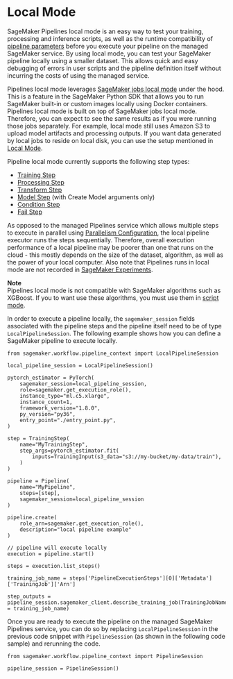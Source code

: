 # Local Mode<a name="pipelines-local-mode"></a>

SageMaker Pipelines local mode is an easy way to test your training, processing and inference scripts, as well as the runtime compatibility of [pipeline parameters](https://sagemaker.readthedocs.io/en/stable/amazon_sagemaker_model_building_pipeline.html#pipeline-parameters) before you execute your pipeline on the managed SageMaker service\. By using local mode, you can test your SageMaker pipeline locally using a smaller dataset\. This allows quick and easy debugging of errors in user scripts and the pipeline definition itself without incurring the costs of using the managed service\.

Pipelines local mode leverages [SageMaker jobs local mode](https://sagemaker.readthedocs.io/en/stable/overview.html#local-mode) under the hood\. This is a feature in the SageMaker Python SDK that allows you to run SageMaker built\-in or custom images locally using Docker containers\. Pipelines local mode is built on top of SageMaker jobs local mode\. Therefore, you can expect to see the same results as if you were running those jobs separately\. For example, local mode still uses Amazon S3 to upload model artifacts and processing outputs\. If you want data generated by local jobs to reside on local disk, you can use the setup mentioned in [Local Mode](https://sagemaker.readthedocs.io/en/stable/overview.html#local-mode)\.

Pipeline local mode currently supports the following step types:
+ [Training Step](build-and-manage-steps.md#step-type-training)
+ [Processing Step](build-and-manage-steps.md#step-type-processing)
+ [Transform Step](build-and-manage-steps.md#step-type-transform)
+ [Model Step](https://docs.aws.amazon.com/sagemaker/latest/dg/build-and-manage-steps.html#step-type-model-create) \(with Create Model arguments only\)
+ [Condition Step](build-and-manage-steps.md#step-type-condition)
+ [Fail Step](build-and-manage-steps.md#step-type-fail)

As opposed to the managed Pipelines service which allows multiple steps to execute in parallel using [Parallelism Configuration](https://sagemaker.readthedocs.io/en/stable/workflows/pipelines/sagemaker.workflow.pipelines.html#parallelism-configuration), the local pipeline executor runs the steps sequentially\. Therefore, overall execution performance of a local pipeline may be poorer than one that runs on the cloud \- this mostly depends on the size of the dataset, algorithm, as well as the power of your local computer\. Also note that Pipelines runs in local mode are not recorded in [SageMaker Experiments](https://docs.aws.amazon.com/sagemaker/latest/dg/pipelines-experiments.html)\.

**Note**  
Pipelines local mode is not compatible with SageMaker algorithms such as XGBoost\. If you to want use these algorithms, you must use them in [script mode](https://sagemaker-examples.readthedocs.io/en/latest/sagemaker-script-mode/sagemaker-script-mode.html)\.

In order to execute a pipeline locally, the `sagemaker_session` fields associated with the pipeline steps and the pipeline itself need to be of type `LocalPipelineSession`\. The following example shows how you can define a SageMaker pipeline to execute locally\.

```
from sagemaker.workflow.pipeline_context import LocalPipelineSession

local_pipeline_session = LocalPipelineSession()

pytorch_estimator = PyTorch(
    sagemaker_session=local_pipeline_session,
    role=sagemaker.get_execution_role(),
    instance_type="ml.c5.xlarge",
    instance_count=1,
    framework_version="1.8.0",
    py_version="py36",
    entry_point="./entry_point.py",
)

step = TrainingStep(
    name="MyTrainingStep",
    step_args=pytorch_estimator.fit(
        inputs=TrainingInput(s3_data="s3://my-bucket/my-data/train"),
    )
)

pipeline = Pipeline(
    name="MyPipeline",
    steps=[step],
    sagemaker_session=local_pipeline_session
)

pipeline.create(
    role_arn=sagemaker.get_execution_role(), 
    description="local pipeline example"
)

// pipeline will execute locally
execution = pipeline.start()

steps = execution.list_steps()

training_job_name = steps['PipelineExecutionSteps'][0]['Metadata']['TrainingJob']['Arn']

step_outputs = pipeline_session.sagemaker_client.describe_training_job(TrainingJobName = training_job_name)
```

Once you are ready to execute the pipeline on the managed SageMaker Pipelines service, you can do so by replacing `LocalPipelineSession` in the previous code snippet with `PipelineSession` \(as shown in the following code sample\) and rerunning the code\.

```
from sagemaker.workflow.pipeline_context import PipelineSession

pipeline_session = PipelineSession()
```